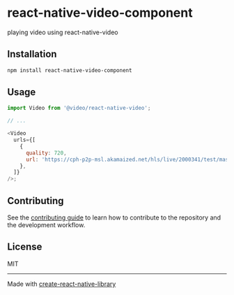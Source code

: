 # react-native-video-component

playing video using react-native-video

## Installation

```sh
npm install react-native-video-component
```

## Usage

```js
import Video from '@video/react-native-video';

// ...

<Video
  urls={[
    {
      quality: 720,
      url: 'https://cph-p2p-msl.akamaized.net/hls/live/2000341/test/master.m3u8',
    },
  ]}
/>;
```

## Contributing

See the [contributing guide](CONTRIBUTING.md) to learn how to contribute to the repository and the development workflow.

## License

MIT

---

Made with [create-react-native-library](https://github.com/callstack/react-native-builder-bob)
